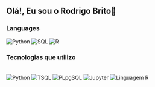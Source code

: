 ## Olá!, Eu sou o Rodrigo Brito👋  

### Languages

![Python](https://img.shields.io/badge/-Python-000?&logo=Python)
![SQL](https://img.shields.io/badge/-SQL-000?&logo=MySQL)
![R](https://img.shields.io/badge/-R-000?&logo=R)

### Tecnologias que utilizo
<div style="display: inline_block"><br>
   
<img align="center" alt="Python"  src="https://img.shields.io/badge/Python-3776AB?style=for-the-badge&logo=python&logoColor=white">
<img align="center" alt="TSQL"  src="https://img.shields.io/badge/Microsoft_SQL_Server-CC2927?style=for-the-badge&logo=microsoft-sql-server&logoColor=white">
<img align="center" alt="PLpgSQL"  src="https://img.shields.io/badge/PostgreSQL-316192?style=for-the-badge&logo=postgresql&logoColor=white">
<img align="center" alt="Jupyter"  src="https://img.shields.io/badge/Made%20with-Jupyter-orange?style=for-the-badge&logo=Jupyter">
<img align="center" alt="Linguagem R"  src="https://img.shields.io/badge/Linguagem%20R-3776AB?style=for-the-badge&logo=r&logoColor=R">

 
          
          
</div>
 <br>
 
